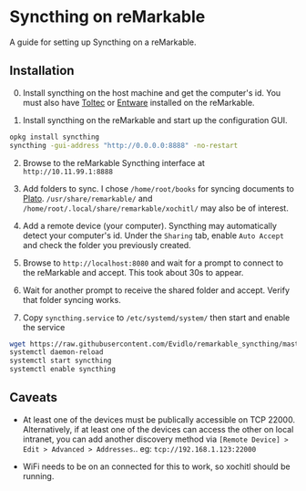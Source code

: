 # Syncthing on reMarkable

A guide for setting up Syncthing on a reMarkable.

## Installation

0. Install syncthing on the host machine and get the computer's id.  You must also have [Toltec](https://github.com/toltec-dev/toltec) or [Entware](http://github.com/evidlo/remarkable_entware) installed on the reMarkable.

1. Install syncthing on the reMarkable and start up the configuration GUI.

``` bash
opkg install syncthing
syncthing -gui-address "http://0.0.0.0:8888" -no-restart

```

2. Browse to the reMarkable Syncthing interface at `http://10.11.99.1:8888`

3. Add folders to sync.  I chose `/home/root/books` for syncing documents to [Plato](http://github.com/darvin/plato).  `/usr/share/remarkable/` and `/home/root/.local/share/remarkable/xochitl/` may also be of interest.

4. Add a remote device (your computer).  Syncthing may automatically detect your computer's id.  Under the `Sharing` tab, enable `Auto Accept` and check the folder you previously created.

5. Browse to `http://localhost:8080` and wait for a prompt to connect to the reMarkable and accept.  This took about 30s to appear.

6. Wait for another prompt to receive the shared folder and accept.  Verify that folder syncing works.

7. Copy `syncthing.service` to `/etc/systemd/system/` then start and enable the service

``` bash
wget https://raw.githubusercontent.com/Evidlo/remarkable_syncthing/master/syncthing.service -O /etc/systemd/system/syncthing.service
systemctl daemon-reload
systemctl start syncthing
systemctl enable syncthing
```
## Caveats

- At least one of the devices must be publically accessible on TCP 22000.  Alternatively, if at least one of the devices can access the other on local intranet, you can add another discovery method via `[Remote Device] > Edit > Advanced > Addresses`.. eg: `tcp://192.168.1.123:22000`

- WiFi needs to be on an connected for this to work, so xochitl should be running.
